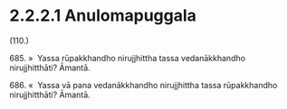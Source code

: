 

# 2.2.2.1 Anulomapuggala





(110.)

685\. »  Yassa rūpakkhandho nirujjhittha tassa vedanākkhandho nirujjhitthāti? Āmantā.

686\. «  Yassa vā pana vedanākkhandho nirujjhittha tassa rūpakkhandho nirujjhitthāti? Āmantā.



